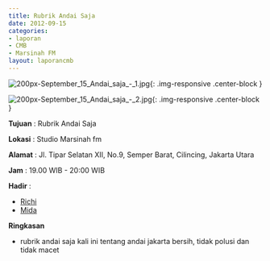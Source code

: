 ```yaml
---
title: Rubrik Andai Saja
date: 2012-09-15
categories:
- laporan
- CMB
- Marsinah FM
layout: laporancmb
---
```


![200px-September_15_Andai_saja_-_1.jpg](/uploads/200px-September_15_Andai_saja_-_1.jpg){: .img-responsive .center-block }

![200px-September_15_Andai_saja_-_2.jpg](/uploads/200px-September_15_Andai_saja_-_2.jpg){: .img-responsive .center-block }


**Tujuan** : Rubrik Andai Saja 

**Lokasi** : Studio Marsinah fm 

**Alamat** : Jl. Tipar Selatan XII, No.9, Semper Barat, Cilincing, Jakarta Utara 

**Jam** : 19.00 WIB - 20:00 WIB 

**Hadir** :
* [Richi](http://wiki.ciptamedia.org/wiki/Richi)
* [Mida](http://wiki.ciptamedia.org/wiki/Mida)

**Ringkasan**  
* rubrik andai saja kali ini tentang andai jakarta bersih, tidak polusi dan tidak macet
